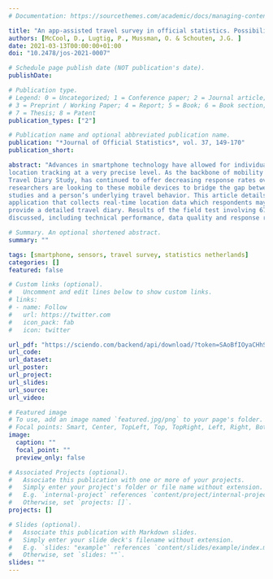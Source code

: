 ```yaml
---
# Documentation: https://sourcethemes.com/academic/docs/managing-content/

title: "An app-assisted travel survey in official statistics. Possibilities and challenges"
authors: [McCool, D., Lugtig, P., Mussman, O. & Schouten, J.G. ]
date: 2021-03-13T00:00:00+01:00
doi: "10.2478/jos-2021-0007"

# Schedule page publish date (NOT publication's date).
publishDate:

# Publication type.
# Legend: 0 = Uncategorized; 1 = Conference paper; 2 = Journal article;
# 3 = Preprint / Working Paper; 4 = Report; 5 = Book; 6 = Book section;
# 7 = Thesis; 8 = Patent
publication_types: ["2"]

# Publication name and optional abbreviated publication name.
publication: "*Journal of Official Statistics*, vol. 37, 149-170"
publication_short: 

abstract: "Advances in smartphone technology have allowed for individuals to have access to nearcontinuous
location tracking at a very precise level. As the backbone of mobility research, the
Travel Diary Study, has continued to offer decreasing response rates over the years,
researchers are looking to these mobile devices to bridge the gap between self-report recall
studies and a person’s underlying travel behavior. This article details an open-source
application that collects real-time location data which respondents may then annotate to
provide a detailed travel diary. Results of the field test involving 674 participants are
discussed, including technical performance, data quality and response rate."

# Summary. An optional shortened abstract.
summary: ""

tags: [smartphone, sensors, travel survey, statistics netherlands]
categories: []
featured: false

# Custom links (optional).
#   Uncomment and edit lines below to show custom links.
# links:
# - name: Follow
#   url: https://twitter.com
#   icon_pack: fab
#   icon: twitter

url_pdf: "https://sciendo.com/backend/api/download/?token=SAoBfIOyaCHhS3Bj_pZ0LqTN37DM-zkI"
url_code:
url_dataset:
url_poster:
url_project:
url_slides:
url_source:
url_video:

# Featured image
# To use, add an image named `featured.jpg/png` to your page's folder. 
# Focal points: Smart, Center, TopLeft, Top, TopRight, Left, Right, BottomLeft, Bottom, BottomRight.
image:
  caption: ""
  focal_point: ""
  preview_only: false

# Associated Projects (optional).
#   Associate this publication with one or more of your projects.
#   Simply enter your project's folder or file name without extension.
#   E.g. `internal-project` references `content/project/internal-project/index.md`.
#   Otherwise, set `projects: []`.
projects: []

# Slides (optional).
#   Associate this publication with Markdown slides.
#   Simply enter your slide deck's filename without extension.
#   E.g. `slides: "example"` references `content/slides/example/index.md`.
#   Otherwise, set `slides: ""`.
slides: ""
---
```

